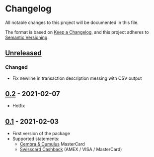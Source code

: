 # Changelog

All notable changes to this project will be documented in this file.

The format is based on [Keep a Changelog](https://keepachangelog.com/en/1.0.0/),
and this project adheres to [Semantic Versioning](https://semver.org/spec/v2.0.0.html).

## [Unreleased]

### Changed

- Fix newline in transaction description messing with CSV output

## [0.2] - 2021-02-07

- Hotfix

## [0.1] - 2021-02-03

- First version of the package
- Supported statements:
  - [Cembra & Cumulus](https://www.cembra.ch/en/cards/cembra-mastercard/) MasterCard
  - [Swisscard Cashback](https://www.swisscard.ch/en/private-customers/products) (AMEX / VISA / MasterCard)

[Unreleased]: https://github.com/c-vigo/StatementPDFImporter/compare/v0.2...HEAD
[0.2]: https://github.com/c-vigo/StatementPDFImporter/tree/v0.2
[0.1]: https://github.com/c-vigo/StatementPDFImporter/tree/v0.1
